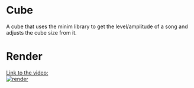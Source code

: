 # Cube
A cube that uses the minim library to get the level/amplitude of a song and adjusts the cube size from it.

# Render
[Link to the video:](https://i.milje.me/18-01/video.mp4)  
[![render](https://i.milje.me/18-01/30aeedf.png)](https://i.milje.me/18-01/video.mp4)
